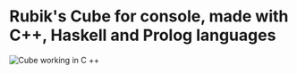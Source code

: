 # Rubik's Cube for console, made with C++, Haskell and Prolog languages
![Cube working in C ++](https://media.giphy.com/media/vgzrg97leD7EYT7ZFF/giphy.gif)
